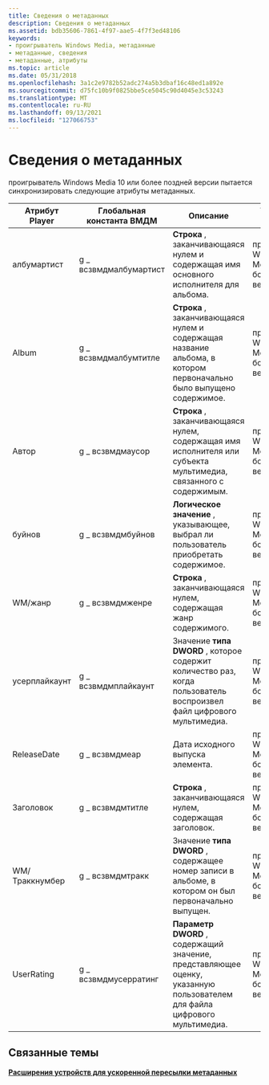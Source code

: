 ```yaml
---
title: Сведения о метаданных
description: Сведения о метаданных
ms.assetid: bdb35606-7861-4f97-aae5-4f7f3ed48106
keywords:
- проигрыватель Windows Media, метаданные
- метаданные, сведения
- метаданные, атрибуты
ms.topic: article
ms.date: 05/31/2018
ms.openlocfilehash: 3a1c2e9782b52adc274a5b3dbaf16c48ed1a892e
ms.sourcegitcommit: d75fc10b9f0825bbe5ce5045c90d4045e3c53243
ms.translationtype: MT
ms.contentlocale: ru-RU
ms.lasthandoff: 09/13/2021
ms.locfileid: "127066753"
---
```

# <a name="about-the-metadata"></a>Сведения о метаданных

проигрыватель Windows Media 10 или более поздней версии пытается синхронизировать следующие атрибуты метаданных.



| Атрибут Player | Глобальная константа ВМДМ  | Описание                                                                                                 | Требуемая версия                  |
|------------------|-----------------------|-------------------------------------------------------------------------------------------------------------|-----------------------------------|
| албумартист      | g \_ всзвмдмалбумартист | **Строка** , заканчивающаяся нулем и содержащая имя основного исполнителя для альбома.                         | проигрыватель Windows Media 11 или более поздней версии. |
| Album            | g \_ всзвмдмалбумтитле  | **Строка** , заканчивающаяся нулем и содержащая название альбома, в котором первоначально было выпущено содержимое.  | проигрыватель Windows Media 11 или более поздней версии. |
| Автор           | g \_ всзвмдмаусор      | **Строка** , заканчивающаяся нулем, содержащая имя исполнителя или субъекта мультимедиа, связанного с содержимым.    | проигрыватель Windows Media 11 или более поздней версии. |
| буйнов           | g \_ всзвмдмбуйнов      | **Логическое значение** , указывающее, выбрал ли пользователь приобретать содержимое.                                 | проигрыватель Windows Media 10 или более поздней версии. |
| WM/жанр         | g \_ всзвмдмженре       | **Строка** , заканчивающаяся нулем, содержащая жанр содержимого.                                             | проигрыватель Windows Media 11 или более поздней версии. |
| усерплайкаунт    | g \_ всзвмдмплайкаунт   | Значение **типа DWORD** , которое содержит количество раз, когда пользователь воспроизвел файл цифрового мультимедиа.                        | проигрыватель Windows Media 10 или более поздней версии. |
| ReleaseDate      | g \_ всзвмдмеар        | Дата исходного выпуска элемента.                                                               | проигрыватель Windows Media 11 или более поздней версии. |
| Заголовок            | g \_ всзвмдмтитле       | **Строка** , заканчивающаяся нулем, содержащая заголовок.                                                            | проигрыватель Windows Media 11 или более поздней версии. |
| WM/Траккнумбер   | g \_ всзвмдмтракк       | Значение **типа DWORD** , содержащее номер записи в альбоме, в котором он был первоначально выпущен.         | проигрыватель Windows Media 11 или более поздней версии. |
| UserRating       | g \_ всзвмдмусерратинг  | **Параметр DWORD** , содержащий значение, представляющее оценку, указанную пользователем для файла цифрового мультимедиа. | проигрыватель Windows Media 10 или более поздней версии. |



 

## <a name="related-topics"></a>Связанные темы

<dl> <dt>

[**Расширения устройств для ускоренной пересылки метаданных**](device-extensions-for-accelerated-metadata-transfer.md)
</dt> </dl>

 

 




